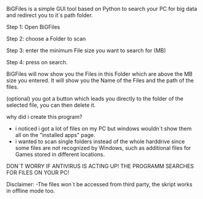 BiGFiles is a simple GUI tool based on Python to search your PC for big data and redirect you to it´s path folder.

Step 1:
       Open BiGFiles

Step 2:
       choose a Folder to scan

Step 3:
       enter the minimum File size you want to search for (MB)

Step 4:
       press on search.


BiGFiles will now show you the Files in this Folder which are above the MB size you entered.
It will show you the Name of the Files and the path of the files.

(optional)
you got a button which leads you directly to the folder of the selected file, you can then delete it.



why did i create this program?
- i noticed i got a lot of files on my PC but windows wouldn´t show them all on the "installed apps" page.
- i wanted to scan single folders instead of the whole harddrive since some files are not recognized by Windows, such as additional files for Games stored in different locations.


DON´T WORRY IF ANTIVIRUS IS ACTING UP! THE PROGRAMM SEARCHES FOR FILES ON YOUR PC!

Disclaimer: 
       -The files won´t be accessed from third party, the skript works in offline mode too.
